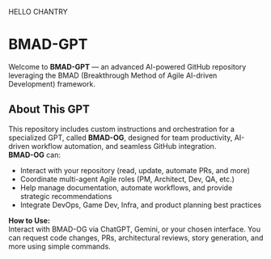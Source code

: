 HELLO CHANTRY

# BMAD-GPT

Welcome to **BMAD-GPT** — an advanced AI-powered GitHub repository leveraging the BMAD (Breakthrough Method of Agile AI-driven Development) framework.

## About This GPT

This repository includes custom instructions and orchestration for a specialized GPT, called **BMAD-OG**, designed for team productivity, AI-driven workflow automation, and seamless GitHub integration.  
**BMAD-OG** can:
- Interact with your repository (read, update, automate PRs, and more)
- Coordinate multi-agent Agile roles (PM, Architect, Dev, QA, etc.)
- Help manage documentation, automate workflows, and provide strategic recommendations
- Integrate DevOps, Game Dev, Infra, and product planning best practices

**How to Use:**  
Interact with BMAD-OG via ChatGPT, Gemini, or your chosen interface. You can request code changes, PRs, architectural reviews, story generation, and more using simple commands.

